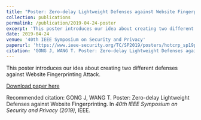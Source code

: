 ```yaml
---
title: "Poster: Zero-delay Lightweight Defenses against Website Fingerprinting"
collection: publications
permalink: /publication/2019-04-24-poster
excerpt: 'This poster introduces our idea about creating two different defenses against Website Fingerprinting Attack.'
date: 2019-04-24
venue: '40th IEEE Symposium on Security and Privacy'
paperurl: 'https://www.ieee-security.org/TC/SP2019/posters/hotcrp_sp19posters-final6.pdf'
citation: 'GONG J, WANG T. Poster: Zero-delay Lightweight Defenses against Website Fingerprinting. In <i>40th IEEE Symposium on Security and Privacy (2019)</i>, IEEE.'
---
```

This poster introduces our idea about creating two different defenses against Website Fingerprinting Attack.

[Download paper here](https://www.ieee-security.org/TC/SP2019/posters/hotcrp_sp19posters-final6.pdf)

Recommended citation: GONG J, WANG T. Poster: Zero-delay Lightweight Defenses against Website Fingerprinting. In <i>40th IEEE Symposium on Security and Privacy (2019)</i>, IEEE.